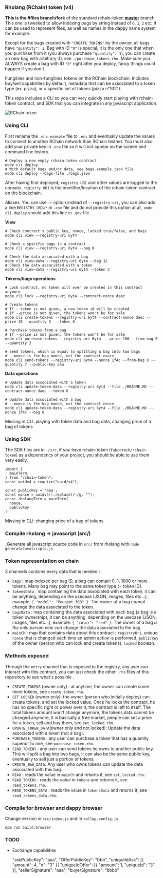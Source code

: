 ### Rholang (RChain) token (v4)

**This is the #files branch/fork** of the standard rchain-token **[master](https://github.com/fabcotech/rchain-token)** branch. This one is tweeked to allow indexing bags by string instead of `0`, `1`, `2` etc. It can be used to represent files, as well as names in the dappy name system for example.

Except for the bags created with `"CREATE_TOKENS"` by the owner, all bags have `"quantity": 1`. Bag with ID `"0"` is special, it is the only one that when you purchase from it (you always purchase `"quantity": 1`), you can create an new bag with arbitrary ID, see `./purchase_tokens.rho`. Make sure you ALWAYS create a bag with ID `"0"` right after you deploy, fancy things could happen if you don't.

Fungibles and non-fungibles tokens on the RChain blockchain. Includes buy/sell capabilities by default, metadata that can be associated to a token type (ex: pizza), or a specific set of tokens (pizza n°1021).

This repo includes a CLI so you can very quickly start playing with rchain-token contract, and SDK that you can integrate in any javascript application.

![RChain token](https://i.ibb.co/qrnCwVp/rchaintoken.png)

### Using CLI

First rename the `.env.example` file to `.env` and eventually update the values to connect to another RChain network than RChain testnet. You must also add your private key in `.env` file so it will not appear on the screen and command line history.

```
# Deploy a new empty rchain-token contract
node cli deploy
# With default bags and/or data, see bags.example.json file
node cli deploy --bags-file ./bags.json
```

After having first deployed, `registry URI` and other values are logged to the console. `registry URI` is the identifier/location of the rchain-token contract on the blockchain.

Aliases: You can use `-r` option instead of `--registry-uri`, you can also add a line `REGISTRY_URI=*` in `.env` file and do not provide this option at all, `node cli deploy` should add this line in `.env` file.

**View**

```
# Check contract's public key, nonce, locked true/false, and bags
node cli view --registry-uri 6yt4
```

```
# Check a specific bags in a contract
node cli view --registry-uri 6yt4 --bag 0
```

```
# Check the data associated with a bag
node cli view-data --registry-uri 6yt4 --bag 12
# Check the data associated with a token
node cli view-data --registry-uri 6yt4 --token 3
```

**Tokens/bags operations**

```
# Lock contract, no token will ever be created in this contract anymore
node cli lock --registry-uri 6yt4 --contract-nonce daec
```

```
# Create tokens
# If --token is not given, a new token id will be created
# If --price is not given, the tokens won't be for sale
node cli create-tokens --registry-uri 6yt4 --contract-nonce daec --price 10 --quantity 3  --token 0
```

```
# Purchase tokens from a bag
# If --price is not given, the tokens won't be for sale
node cli purchase-tokens --registry-uri 6yt4  --price 100 --from-bag 0 --quantity 3
```

```
# Send tokens, which is equal to splitting a bag into two bags
# --nonce is the bag nonce, not the contract nonce
node cli send-tokens --registry-uri 6yt4 --nonce 1f4c --from-bag 0 --quantity 7 --public-key aaa
```

**Data operations**

```
# Update data associated with a token
node cli update-token-data --registry-uri 6yt4 --file ./README.MD --contract-nonce daec --token 0
```

```
# Update data associated with a bag
# --nonce is the bag nonce, not the contract nonce
node cli update-token-data --registry-uri 6yt4 --file ./README.MD --nonce 1f4c --bag 0
```

Missing in CLI: playing with token data and bag data, changing price of a bag of tokens

### Using SDK

The SDK files are in `./src`, if you have rchain-token (`fabcotech/rchain-token`) as a dependency of your project, you should be able to use them very easily.

```
import {
  mainTerm,
} from "rchain-token";
const uuidv4 = require("uuid/v4");

const publicKey = 'aaa';
const nonce = uuidv4().replace(/-/g, "");
const rholangTerm = mainTerm(
  nonce,
  publicKey
)
```

Missing in CLI: changing price of a bag of tokens

### Compile rholang -> javascript (src/)

_Generate all javascript source code in `src/` from rholang with `node generateJavascripts.js`

### Token representation on chain

3 channels contains every data that is needed :

- `bags` : map indexed per bag ID, a bag can contain 0, 1, 1000 or more tokens. Many bag may point to the same token type (= token ID).
- `tokensData` : map containing the data associated with each token, it can be anything, depending on the usecase (JSON, images, files etc...), example: `{ "model": "Peugeot 308" }`. The owner of a bag _cannot_ change the data associated to the token.
- `bagsData` : map containing the data associated with each bag (a bag is a token ownership), it can be anything, depending on the usecase (JSON, images, files etc...), example: `{ "color": "red" }`. The owner of a bag _is the only person who can_ change the data associated to the bag.
- `mainCh` : map that contains data about this contract : `registryUri`, unique `nonce` that is changed each time an admin action is performed, `publicKey` of the owner (person who can lock and create tokens), `locked` boolean.

### Methods exposed

Through the `entry` channel that is exposed to the registry, any user can interact with this contract, you can just check the other `.rho` files of this repository to see what's possible .

- `CREATE_TOKENS` (owner only) : at anytime, the owner can create some more tokens, see `create_token.rho`.
- `SET_LOCKED` (owner only): the owner (person who initially deploy) can create tokens, and set the locked value. Once he locks the contract, he has no specific right or power over it, the contract is left to itself. The total tokens amount won't change anymore, the tokens data cannot be changed anymore, it is basically a free market, people can set a price for a token, sell and buy them, see `set_locked.rho`.
- `UPDATE_TOKEN_DATA`(owner only and not locked): Update the data associated with a token (not a bag).
- `PURCHASE_TOKENS` : any user can purchase a token that has a quantity superior to one, see `purchase_token.rho`.
- `SEND_TOKENS` : any user can send tokens he owns to another public key. This will split a bag into two bags, it can also be the same public key, eventually to sell just a portion of tokens.
- `UPDATE_BAG_DATA`: Any user who owns tokens can update the data associated with this bag.
- `READ` : reads the value in `mainCh` and returns it, see `set_locked.rho`.
- `READ_TOKENS` : reads the value in `tokens` and returns it, see `read_tokens.rho`.
- `READ_TOKENS_DATA` : reads the value in `tokensData` and returns it, see `read_tokens_data.rho`.

### Compile for browser and dappy browser

Change version in `src/index.js` and in `rollup.config.js`.

```
npm run build:browser
```

### TODO

- Exchange capabilities

  "askPublicKey": "aaa",
  "OfferPublicKey": "bbb",
  "uniqueIdAsk": [{ "amount": 4, "n": "3" }]
  "uniqueIdOffer": [{ "amount": 1, "uniqueId": "3" }],
  "sellerSignature": "aaa",
  "buyerSignature": "bbbb"
